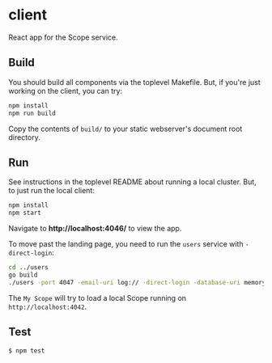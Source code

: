# client

React app for the Scope service.

## Build

You should build all components via the toplevel Makefile.
But, if you're just working on the client, you can try:

```sh
npm install
npm run build
```

Copy the contents of `build/` to your static webserver's document root directory.

## Run

See instructions in the toplevel README about running a local cluster.
But, to just run the local client:

```sh
npm install
npm start
```

Navigate to **http://localhost:4046/** to view the app.

To move past the landing page, you need to run the `users` service with `-direct-login`:

```sh
cd ../users
go build
./users -port 4047 -email-uri log:// -direct-login -database-uri memory://
```
The `My Scope` will try to load a local Scope running on `http://localhost:4042`.

## Test

```sh
$ npm test
```

